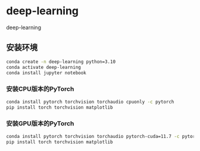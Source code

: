 # deep-learning
deep-learning
## 安装环境
```sh
conda create -n deep-learning python=3.10
conda activate deep-learning
conda install jupyter notebook
```
### 安装CPU版本的PyTorch
```sh
conda install pytorch torchvision torchaudio cpuonly -c pytorch
pip install torch torchvision matplotlib
```

### 安装GPU版本的PyTorch
```sh
conda install pytorch torchvision torchaudio pytorch-cuda=11.7 -c pytorch -c nvidia
pip install torch torchvision matplotlib
```